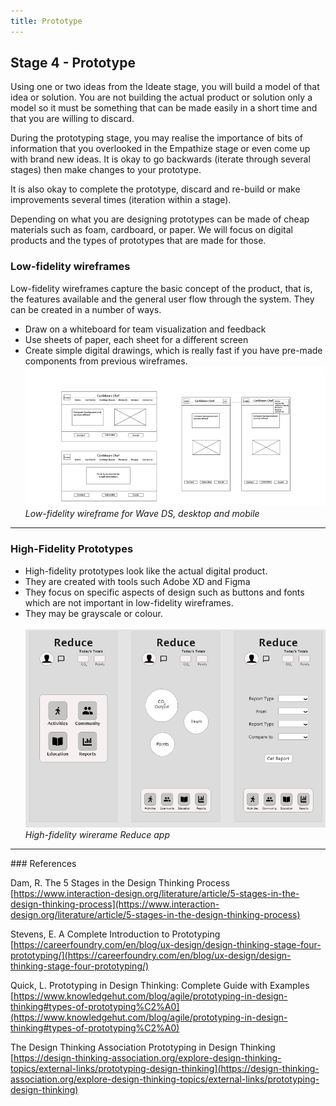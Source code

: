 ```yaml
---
title: Prototype
---
```


## Stage 4 - Prototype

Using one or two ideas from the Ideate stage, you will build a model of that idea or solution. You are not building the actual product or solution only a model so it must be something that can be made easily in a short time and that you are willing to discard.

During the prototyping stage, you may realise the importance of bits of information that you overlooked in the Empathize stage or even come up with brand new ideas. It is okay to go backwards (iterate through several stages) then make changes to your prototype. 

It is also okay to complete the prototype, discard and re-build or make improvements several times (iteration within a stage).

Depending on what you are designing prototypes can be made of cheap materials such as foam, cardboard, or paper. We will focus on digital products and the types of prototypes that are made for those.

### Low-fidelity wireframes

Low-fidelity wireframes capture the basic concept of the product, that is, the features available and the general user flow through the system. They can be created in a number of ways.
* Draw on a whiteboard for team visualization and feedback
* Use sheets of paper, each sheet for a different screen
* Create simple digital drawings, which is really fast if you have pre-made components from previous wireframes.
![Digital Low Fidelity wireframe for Wave DS](digitalLowfi.png)<br>*Low-fidelity wireframe for Wave DS, desktop and mobile*
<hr>

### High-Fidelity Prototypes
* High-fidelity prototypes look like the actual digital product. 
* They are created with tools such Adobe XD and Figma
* They focus on specific aspects of design such as buttons and fonts which are not important in low-fidelity wireframes. 
* They may be grayscale or colour.<br><br>
![High-fidelity wirerame Reduce app](highfi.png)<br>*High-fidelity wirerame Reduce app*

<hr>
### References

Dam, R. The 5 Stages in the Design Thinking Process<br>
[https://www.interaction-design.org/literature/article/5-stages-in-the-design-thinking-process](https://www.interaction-design.org/literature/article/5-stages-in-the-design-thinking-process)

Stevens, E. A Complete Introduction to Prototyping<br>
[https://careerfoundry.com/en/blog/ux-design/design-thinking-stage-four-prototyping/](https://careerfoundry.com/en/blog/ux-design/design-thinking-stage-four-prototyping/)

Quick, L.  Prototyping in Design Thinking: Complete Guide with Examples<br>
[https://www.knowledgehut.com/blog/agile/prototyping-in-design-thinking#types-of-prototyping%C2%A0](https://www.knowledgehut.com/blog/agile/prototyping-in-design-thinking#types-of-prototyping%C2%A0)


The Design Thinking Association Prototyping in Design Thinking<br>
[https://design-thinking-association.org/explore-design-thinking-topics/external-links/prototyping-design-thinking](https://design-thinking-association.org/explore-design-thinking-topics/external-links/prototyping-design-thinking)

